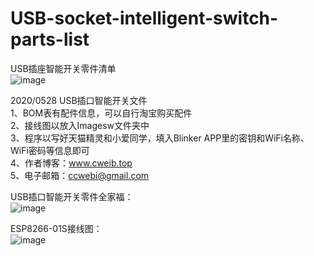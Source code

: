 # USB-socket-intelligent-switch-parts-list
USB插座智能开关零件清单  
![image](https://github.com/CWEIB/USB-socket-intelligent-switch-parts-list/blob/master/Images/%E9%A6%96%E9%A1%B5.png) 

2020/0528 USB插口智能开关文件  
1、BOM表有配件信息，可以自行淘宝购买配件  
2、接线图以放入Imagesw文件夹中  
3、程序以写好天猫精灵和小爱同学，填入Blinker APP里的密钥和WiFi名称、WiFi密码等信息即可  
4、作者博客：www.cweib.top  
5、电子邮箱：ccwebi@gmail.com  

USB插口智能开关零件全家福：  
![image](https://github.com/CWEIB/USB-socket-intelligent-switch-parts-list/blob/master/Images/%E9%9B%B6%E4%BB%B6%E5%85%A8%E5%AE%B6%E7%A6%8F.png) 

ESP8266-01S接线图：  
![image](https://github.com/CWEIB/USB-socket-intelligent-switch-parts-list/blob/master/Images/%E6%8E%A5%E7%BA%BF%E5%9B%BE.png) 
